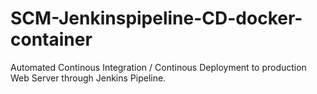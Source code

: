 # SCM-Jenkinspipeline-CD-docker-container
Automated Continous Integration / Continous Deployment to production Web Server through Jenkins Pipeline.
